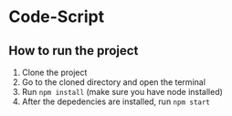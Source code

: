 # Code-Script

## How to run the project
1. Clone the project
2. Go to the cloned directory and open the terminal
3. Run `npm install` (make sure you have node installed)
4. After the depedencies are installed, run `npm start`